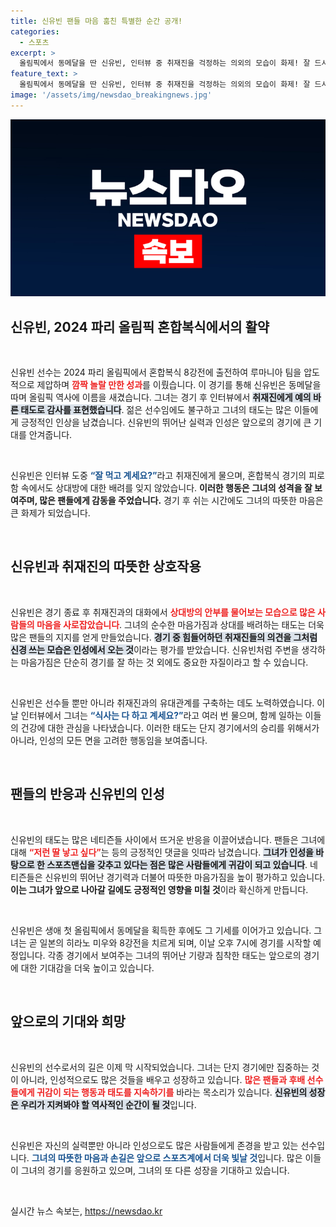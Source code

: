 ```yaml
---
title: 신유빈 팬들 마음 훔친 특별한 순간 공개!
categories:
  - 스포츠
excerpt: >
  올림픽에서 동메달을 딴 신유빈, 인터뷰 중 취재진을 걱정하는 의외의 모습이 화제! 잘 드시고 계세요?라는 애정 가득한 질문에 네티즌들 찬사 쏟아져!
feature_text: >
  올림픽에서 동메달을 딴 신유빈, 인터뷰 중 취재진을 걱정하는 의외의 모습이 화제! 잘 드시고 계세요?라는 애정 가득한 질문에 네티즌들 찬사 쏟아져!
image: '/assets/img/newsdao_breakingnews.jpg'
---
```


<p><img src="/assets/img/newsdao_breakingnews.jpg" alt="firstkoreanews 속보" /></p>

<h2 data-ke-size="size26">신유빈, 2024 파리 올림픽 혼합복식에서의 활약</h2>

<p data-ke-size="size16">&nbsp;</p>

<p>신유빈 선수는 2024 파리 올림픽에서 혼합복식 8강전에 출전하여 루마니아 팀을 압도적으로 제압하며 <b><span style="color: #ee2323;">깜짝 놀랄 만한 성과</span></b>를 이뤘습니다. 이 경기를 통해 신유빈은 동메달을 따며 올림픽 역사에 이름을 새겼습니다. 그녀는 경기 후 인터뷰에서 <b><span style="background-color: #21538527;">취재진에게 예의 바른 태도로 감사를 표현했습니다</span></b>. 젊은 선수임에도 불구하고 그녀의 태도는 많은 이들에게 긍정적인 인상을 남겼습니다. 신유빈의 뛰어난 실력과 인성은 앞으로의 경기에 큰 기대를 안겨줍니다. </p>

<p data-ke-size="size16">&nbsp;</p>

<p>신유빈은 인터뷰 도중 <b><span style="color: #1a5490;">“잘 먹고 계세요?”</span></b>라고 취재진에게 물으며, 혼합복식 경기의 피로함 속에서도 상대방에 대한 배려를 잊지 않았습니다. <b>이러한 행동은 그녀의 성격을 잘 보여주며, 많은 팬들에게 감동을 주었습니다.</b> 경기 후 쉬는 시간에도 그녀의 따뜻한 마음은 큰 화제가 되었습니다. </p>

<p data-ke-size="size16">&nbsp;</p>

<h2 data-ke-size="size26">신유빈과 취재진의 따뜻한 상호작용</h2>

<p data-ke-size="size16">&nbsp;</p>

<p>신유빈은 경기 종료 후 취재진과의 대화에서 <b><span style="color: #ee2323;">상대방의 안부를 물어보는 모습으로 많은 사람들의 마음을 사로잡았습니다</span></b>. 그녀의 순수한 마음가짐과 상대를 배려하는 태도는 더욱 많은 팬들의 지지를 얻게 만들었습니다. <b><span style="background-color: #21538527;">경기 중 힘들어하던 취재진들의 의견을 그처럼 신경 쓰는 모습은 인성에서 오는 것</span></b>이라는 평가를 받았습니다. 신유빈처럼 주변을 생각하는 마음가짐은 단순히 경기를 잘 하는 것 외에도 중요한 자질이라고 할 수 있습니다. </p>

<p data-ke-size="size16">&nbsp;</p>

<p>신유빈은 선수들 뿐만 아니라 취재진과의 유대관계를 구축하는 데도 노력하였습니다. 이날 인터뷰에서 그녀는 <b><span style="color: #1a5490;">“식사는 다 하고 계세요?”</span></b>라고 여러 번 물으며, 함께 일하는 이들의 건강에 대한 관심을 나타냈습니다. 이러한 태도는 단지 경기에서의 승리를 위해서가 아니라, 인성의 모든 면을 고려한 행동임을 보여줍니다.</p>

<p data-ke-size="size16">&nbsp;</p>

<h2 data-ke-size="size26">팬들의 반응과 신유빈의 인성</h2>

<p data-ke-size="size16">&nbsp;</p>

<p>신유빈의 태도는 많은 네티즌들 사이에서 뜨거운 반응을 이끌어냈습니다. 팬들은 그녀에 대해 <b><span style="color: #ee2323;">“저런 딸 낳고 싶다”</span></b>는 등의 긍정적인 댓글을 잇따라 남겼습니다. <b><span style="background-color: #21538527;">그녀가 인성을 바탕으로 한 스포츠맨십을 갖추고 있다는 점은 많은 사람들에게 귀감이 되고 있습니다</span></b>. 네티즌들은 신유빈의 뛰어난 경기력과 더불어 따뜻한 마음가짐을 높이 평가하고 있습니다. <b>이는 그녀가 앞으로 나아갈 길에도 긍정적인 영향을 미칠 것</b>이라 확신하게 만듭니다.</p>

<p data-ke-size="size16">&nbsp;</p>

<p>신유빈은 생애 첫 올림픽에서 동메달을 획득한 후에도 그 기세를 이어가고 있습니다. 그녀는 곧 일본의 히라노 미우와 8강전을 치르게 되며, 이날 오후 7시에 경기를 시작할 예정입니다. 각종 경기에서 보여주는 그녀의 뛰어난 기량과 침착한 태도는 앞으로의 경기에 대한 기대감을 더욱 높이고 있습니다. </p>

<p data-ke-size="size16">&nbsp;</p>

<h2 data-ke-size="size26">앞으로의 기대와 희망</h2>

<p data-ke-size="size16">&nbsp;</p>

<p>신유빈의 선수로서의 길은 이제 막 시작되었습니다. 그녀는 단지 경기에만 집중하는 것이 아니라, 인성적으로도 많은 것들을 배우고 성장하고 있습니다. <b><span style="color: #ee2323;">많은 팬들과 후배 선수들에게 귀감이 되는 행동과 태도를 지속하기를</span></b> 바라는 목소리가 있습니다. <b><span style="background-color: #21538527;">신유빈의 성장은 우리가 지켜봐야 할 역사적인 순간이 될 것</span></b>입니다. </p>

<p data-ke-size="size16">&nbsp;</p>

<p>신유빈은 자신의 실력뿐만 아니라 인성으로도 많은 사람들에게 존경을 받고 있는 선수입니다. <b><span style="color: #1a5490;">그녀의 따뜻한 마음과 손길은 앞으로 스포츠계에서 더욱 빛날 것</span></b>입니다. 많은 이들이 그녀의 경기를 응원하고 있으며, 그녀의 또 다른 성장을 기대하고 있습니다. </p>

<p data-ke-size="size16">&nbsp;</p>
실시간 뉴스 속보는, <a href="https://newsdao.kr" rel="dofollow">https://newsdao.kr</a>


